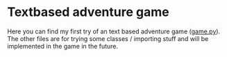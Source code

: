 # Textbased adventure game
Here you can find my first try of an text based adventure game ([game.py](https://github.com/laeberkaes/progprojects/blob/master/Python/adventure/game.py)).
The other files are for trying some classes / importing stuff and will be implemented in the game in the future.
